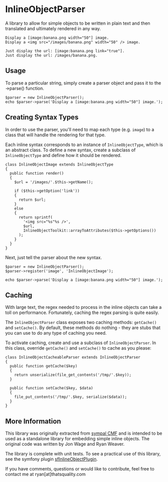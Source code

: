 InlineObjectParser
==================

A library to allow for simple objects to be written in plain text and then
translated and ultimately rendered in any way.

    Display a [image:banana.png width="50"] image.
    Display a <img src="/images/banana.png" width="50" /> image.

    Just display the url: [image:banana.png link="true"].
    Just display the url: /images/banana.png.

Usage
-----

To parse a particular string, simply create a parser object and pass it
to the ->parse() function.

    $parser = new InlineObjectParser();
    echo $parser->parse('Display a [image:banana.png width="50"] image.');

Creating Syntax Types
---------------------

In order to use the parser, you'll need to map each type (e.g. `image`) to
a class that will handle the rendering for that type.

Each inline syntax corresponds to an instance of `InlineObjectType`, which is
an abstract class. To define a new syntax, create a subclass of
`InlineObjectType` and define how it should be rendered.

    class InlineObjectImage extends InlineObjectType
    {
      public function render()
      {
        $url = '/images/'.$this->getName();
        
        if ($this->getOption('link'))
        {
          return $url;
        }
        else
        {
          return sprintf(
            '<img src="%s"%s />',
            $url,
            InlineObjectToolkit::arrayToAttributes($this->getOptions())
          );
        }
      }
    }

Next, just tell the parser about the new syntax.

    $parser = new InlineObjectParser();
    $parser->register('image', 'InlineObjectImage');
    
    echo $parser->parse('Display a [image:banana.png width="50"] image.');

Caching
-------

With large text, the regex needed to process in the inline objects can take
a toll on performance. Fortunately, caching the regex parsing is quite easily.

The `InlineObjectParser` class exposes two caching methods: `getCache()`
and `setCache()`. By default, these methods do nothing - they are stubs
that you can use to do any type of caching you need.

To activate caching, create and use a subclass of `InlineObjectParser`. In
this class, override `getCache()` and `setCache()` to cache as you please:

    class InlineObjectCacheableParser extends InlineObjectParser
    {
      public function getCache($key)
      {
        return unserialize(file_get_contents('/tmp/'.$key));
      }
      
      public function setCache($key, $data)
      {
        file_put_contents('/tmp/'.$key, serialize($data));
      }
    }

More Information
----------------

This library was originally extracted from [sympal CMF](http://www.sympalphp.org)
and is intended to be used as a standalone library for embedding simple
inline objects. The original code was written by Jon Wage and Ryan Weaver.

The library is complete with unit tests. To see a practical use of this
library, see the symfony plugin [sfInlineObjectPlugin](http://github.com/weaverryan/sfInlineObjectPlugin).

If you have comments, questions or would like to contribute, feel free to
contact me at ryan[at]thatsquality.com


